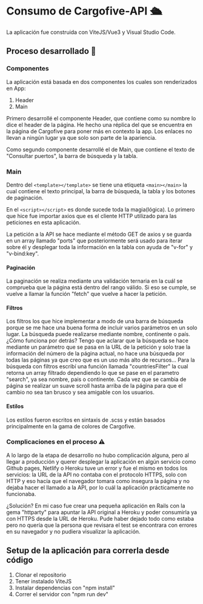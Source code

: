 # Consumo de Cargofive-API 🛳️

La aplicación fue construida con ViteJS/Vue3 y Visual Studio Code.

## Proceso desarrollado 🚀

### Componentes

La aplicación está basada en dos componentes los cuales son renderizados en App:
  1. Header
  2. Main

Primero desarrollé el componente Header, que contiene como su nombre lo dice el header de la página. He hecho una réplica del que se encuentra en la página de Cargofive para poner más en contexto la app.
Los enlaces no llevan a ningún lugar ya que solo son parte de la apariencia.

Como segundo componente desarrollé el de Main, que contiene el texto de "Consultar puertos", la barra de búsqueda y la tabla.

### Main

Dentro del `<template></template>` se tiene una etiqueta `<main></main>` la cual contiene el texto principal, la barra de búsqueda, la tabla y los botones de paginación.

En el `<script></script>` es donde sucede toda la magia(lógica). Lo primero que hice fue importar axios que es el cliente HTTP utilizado para las peticiones en esta aplicación.

La petición a la API se hace mediante el método GET de axios y se guarda en un array llamado "ports" que posteriormente será usado para iterar sobre él y desplegar toda la información en la tabla con ayuda de "v-for" y "v-bind:key".

#### Paginación

La paginación se realiza mediante una validación ternaria en la cuál se comprueba que la página está dentro del rango válido. Si eso se cumple, se vuelve a llamar la función "fetch" que vuelve a hacer la petición.

#### Filtros

Los filtros los que hice implementar a modo de una barra de búsqueda porque se me hace una buena forma de incluir varios parámetros en un solo lugar. La búsqueda puede realizarse mediante nombre, continente o país.
¿Cómo funciona por detrás? Tengo que aclarar que la búsqueda se hace mediante un parámetro que se pasa en la URL de la petición y solo trae la información del número de la página actual, no hace una búsqueda por todas las páginas ya que creo que es un uso más alto de recursos...
Para la búsqueda con filtros escribí una función llamada "countriesFilter" la cual retorna un array filtrado dependiendo lo que se pase en el parametro "search", ya sea nombre, pais o continente.
Cada vez que se cambia de página se realizar un suave scroll hasta arriba de la página para que el cambio no sea tan brusco y sea amigable con los usuarios.

#### Estilos

Los estilos fueron escritos en sintaxis de .scss y están basados principalmente en la gama de colores de Cargofive.

### Complicaciones en el proceso ⚠️

A lo largo de la etapa de desarrollo no hubo complicación alguna, pero al llegar a producción y querer desplegar la aplicación en algún servicio como Github pages, Netlify o Heroku tuve un error y fue el mismo en todos los servicios: la URL de la API no contaba con el protocolo HTTPS, solo con HTTP y eso hacía que el navegador tomara como insegura la página y no dejaba hacer el llamado a la API, por lo cuál la aplicación prácticamente no funcionaba.

¿Solución? 
En mi caso fue crear una pequeña aplicación en Rails con la gema "httparty" para apuntar la API original a Heroku y poder consumirla ya con HTTPS desde la URL de Heroku.
Pude haber dejado todo como estaba pero no quería que la persona que revisara el test se encontrara con errores en su navegador y no pudiera visualizar la aplicación.

## Setup de la aplicación para correrla desde código

  1. Clonar el repositorio
  2. Tener instalado ViteJS
  3. Instalar dependencias con "npm install"
  4. Correr el servidor con "npm run dev"
